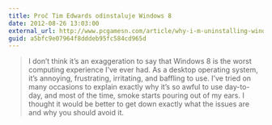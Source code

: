 ```yaml
---
title: Proč Tim Edwards odinstaluje Windows 8
date: 2012-08-26 13:03:00
external_url: http://www.pcgamesn.com/article/why-i-m-uninstalling-windows-8
guid: a5bfc9e07964f8dddeb95fc584cd965d
---
```


> I don’t think it’s an exaggeration to say that Windows 8 is the worst computing experience I’ve ever had. As a desktop operating system, it’s annoying, frustrating, irritating, and baffling to use. I’ve tried on many occasions to explain exactly why it’s so awful to use day-to-day, and most of the time, smoke starts pouring out of my ears. I thought it would be better to get down exactly what the issues are and why you should avoid it.
